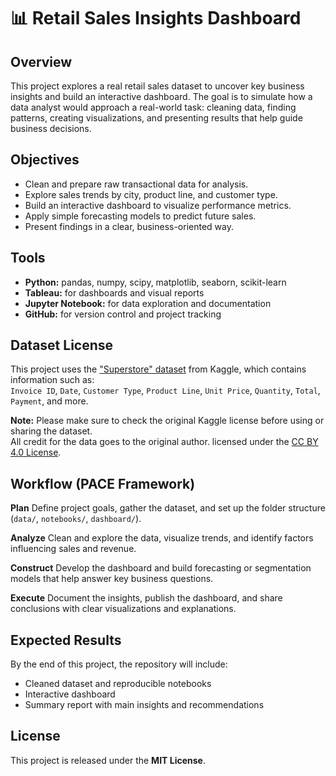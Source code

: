 # 📊 Retail Sales Insights Dashboard

## Overview

This project explores a real retail sales dataset to uncover key business insights and build an interactive dashboard. The goal is to simulate how a data analyst would approach a real-world task: cleaning data, finding patterns, creating visualizations, and presenting results that help guide business decisions.

## Objectives

* Clean and prepare raw transactional data for analysis.
* Explore sales trends by city, product line, and customer type.
* Build an interactive dashboard to visualize performance metrics.
* Apply simple forecasting models to predict future sales.
* Present findings in a clear, business-oriented way.

## Tools

* **Python:** pandas, numpy, scipy, matplotlib, seaborn, scikit-learn
* **Tableau:** for dashboards and visual reports
* **Jupyter Notebook:** for data exploration and documentation
* **GitHub:** for version control and project tracking
  
## Dataset License

This project uses the ["Superstore" dataset](https://www.kaggle.com/datasets/vivek468/superstore-dataset-final/data) from Kaggle, 
which contains information such as:  
`Invoice ID`, `Date`, `Customer Type`, `Product Line`, `Unit Price`, `Quantity`, `Total`, `Payment`, and more.  

**Note:** Please make sure to check the original Kaggle license before using or sharing the dataset.  
All credit for the data goes to the original author.
licensed under the [CC BY 4.0 License](https://creativecommons.org/licenses/by/4.0/).

## Workflow (PACE Framework)

**Plan**
Define project goals, gather the dataset, and set up the folder structure (`data/`, `notebooks/`, `dashboard/`).

**Analyze**
Clean and explore the data, visualize trends, and identify factors influencing sales and revenue.

**Construct**
Develop the dashboard and build forecasting or segmentation models that help answer key business questions.

**Execute**
Document the insights, publish the dashboard, and share conclusions with clear visualizations and explanations.

## Expected Results

By the end of this project, the repository will include:

* Cleaned dataset and reproducible notebooks
* Interactive dashboard
* Summary report with main insights and recommendations

## License

This project is released under the **MIT License**.
